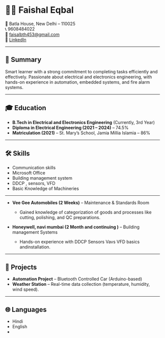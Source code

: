 # 👨‍💻 Faishal Eqbal

📍 Batla House, New Delhi – 110025  
📞 9608484022  
📧 [faisalbth453@gmail.com](mailto:faisalbth453@gmail.com)  
🔗 [LinkedIn](https://www.linkedin.com/in/faishal-eqbal-96235930a)  

---

## 🌟 Summary  
Smart learner with a strong commitment to completing tasks efficiently and effectively. Passionate about electrical and electronics engineering, with hands-on experience in automation, embedded systems, and fire alarm systems.  

---

## 🎓 Education  
- **B.Tech in Electrical and Electronics Engineering** (Currently, 3rd Year)  
- **Diploma in Electrical Engineering (2021 – 2024)** – 74.5%  
- **Matriculation (2021)** – St. Mary’s School, Jamia Millia Islamia – 86%  

---

## 🛠 Skills  
- Communication skills  
- Microsoft Office
- Building management system 
- DDCP , sensors, VFD 
- Basic Knowledge of Machineries  

---
- **Vee Gee Automobiles (2 Weeks)** – Maintenance & Standards Room  
  - Gained knowledge of categorization of goods and processes like cutting, polishing, and QC preparations. 

- **Honeywell, navi mumbai (2 Month and continuing )** – Building management Systems  
  - Hands-on experience with DDCP Sensors Vavs VFD basics andinstallation.  

---

## 🚀 Projects  
- **Automation Project** – Bluetooth Controlled Car (Arduino-based)  
- **Weather Station** – Real-time data collection (temperature, humidity, wind speed).  

---

## 🌐 Languages  
- Hindi  
- English
- 
